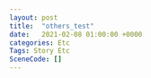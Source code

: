 ```yaml
---
layout: post
title:  "others_test"
date:   2021-02-08 01:00:00 +0000
categories: Etc
Tags: Story Etc
SceneCode: []
---
```

